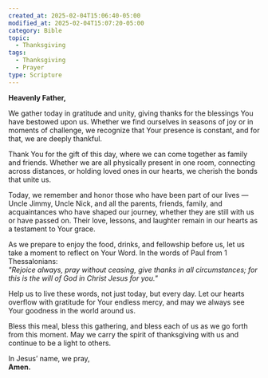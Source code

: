 ```yaml
---
created_at: 2025-02-04T15:06:40-05:00
modified_at: 2025-02-04T15:07:20-05:00
category: Bible
topic:
  - Thanksgiving
tags:
  - Thanksgiving
  - Prayer
type: Scripture
---
```

**Heavenly Father,**

We gather today in gratitude and unity, giving thanks for the blessings You have bestowed upon us. Whether we find ourselves in seasons of joy or in moments of challenge, we recognize that Your presence is constant, and for that, we are deeply thankful.

Thank You for the gift of this day, where we can come together as family and friends. Whether we are all physically present in one room, connecting across distances, or holding loved ones in our hearts, we cherish the bonds that unite us.

Today, we remember and honor those who have been part of our lives — Uncle Jimmy, Uncle Nick, and all the parents, friends, family, and acquaintances who have shaped our journey, whether they are still with us or have passed on. Their love, lessons, and laughter remain in our hearts as a testament to Your grace.

As we prepare to enjoy the food, drinks, and fellowship before us, let us take a moment to reflect on Your Word. In the words of Paul from 1 Thessalonians:  
_"Rejoice always, pray without ceasing, give thanks in all circumstances; for this is the will of God in Christ Jesus for you."_

Help us to live these words, not just today, but every day. Let our hearts overflow with gratitude for Your endless mercy, and may we always see Your goodness in the world around us.

Bless this meal, bless this gathering, and bless each of us as we go forth from this moment. May we carry the spirit of thanksgiving with us and continue to be a light to others.

In Jesus’ name, we pray,  
**Amen.**

